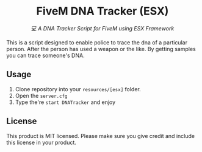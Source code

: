 <h1 align="center">FiveM DNA Tracker (ESX)</h1>

<p align="center">
  <i>💻 A DNA Tracker Script for FiveM using ESX Framework</i>


This is a script designed to enable police to trace the dna of a particular person. After the person has used a weapon or the like. By getting samples you can trace someone's DNA.

## Usage
1. Clone repository into your `resources/[esx]` folder.
2. Open the `server.cfg`
3. Type the're `start DNATracker` and enjoy

## License
This product is MIT licensed. Please make sure you give credit and include this license in your product.
